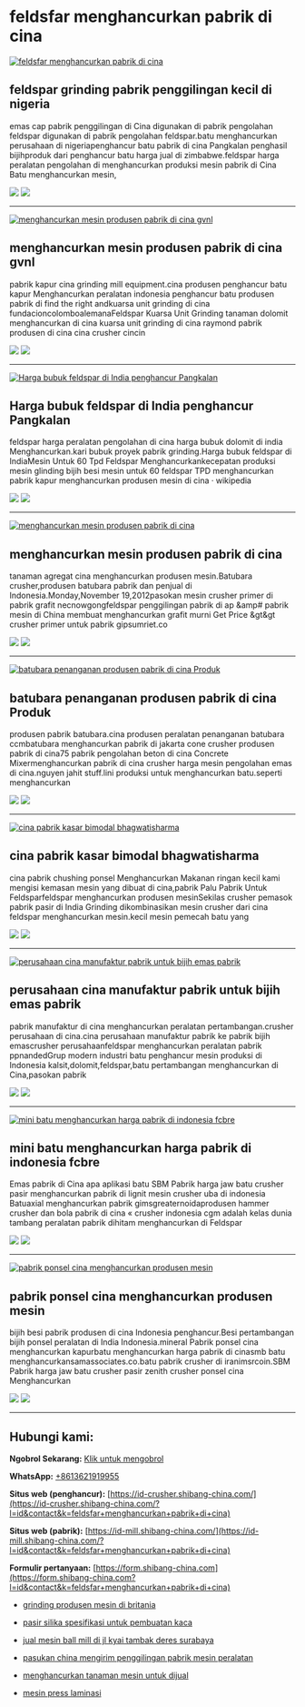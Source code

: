 # feldsfar menghancurkan pabrik di cina

<a href="https://swt.shibang-china.com/?l=id&img&k=feldsfar+menghancurkan+pabrik+di+cina" target="_blank">![feldsfar menghancurkan pabrik di cina](http://static.shibang-china.com/all-800x300/1012.jpg)</a>

## feldspar grinding pabrik penggilingan kecil di nigeria
emas cap pabrik penggilingan di Cina digunakan di pabrik pengolahan feldspar digunakan di pabrik pengolahan feldspar.batu menghancurkan perusahaan di nigeriapenghancur batu pabrik di cina Pangkalan penghasil bijihproduk dari penghancur batu harga jual di zimbabwe.feldspar harga peralatan pengolahan di menghancurkan produksi mesin pabrik di Cina Batu menghancurkan mesin,


<a href="https://whatsapp.shibangsoft.com/WhatsApp.php" target="_blank" title="WhatsApp">![](http://static.shibang-china.com/icon/whatsapp.png)</a> <a href="https://swt.shibang-china.com/?l=id&icon&k=feldsfar+menghancurkan+pabrik+di+cina" target="_blank">![](http://static.shibang-china.com/icon/chat-id.png)</a>

---

<a href="https://swt.shibang-china.com/?l=id&img&k=feldsfar+menghancurkan+pabrik+di+cina" target="_blank">![menghancurkan mesin produsen pabrik di cina gvnl](http://static.shibang-china.com/all-800x300/326.jpg)</a>

## menghancurkan mesin produsen pabrik di cina gvnl
pabrik kapur cina grinding mill equipment.cina produsen penghancur batu kapur Menghancurkan peralatan indonesia penghancur batu produsen pabrik di find the right andkuarsa unit grinding di cina fundacioncolomboalemanaFeldspar Kuarsa Unit Grinding tanaman dolomit menghancurkan di cina kuarsa unit grinding di cina raymond pabrik produsen di cina cina crusher cincin


<a href="https://whatsapp.shibangsoft.com/WhatsApp.php" target="_blank" title="WhatsApp">![](http://static.shibang-china.com/icon/whatsapp.png)</a> <a href="https://swt.shibang-china.com/?l=id&icon&k=feldsfar+menghancurkan+pabrik+di+cina" target="_blank">![](http://static.shibang-china.com/icon/chat-id.png)</a>

---

<a href="https://swt.shibang-china.com/?l=id&img&k=feldsfar+menghancurkan+pabrik+di+cina" target="_blank">![Harga bubuk feldspar di India penghancur Pangkalan](http://static.shibang-china.com/all-800x300/984.jpg)</a>

## Harga bubuk feldspar di India penghancur Pangkalan
feldspar harga peralatan pengolahan di cina harga bubuk dolomit di india Menghancurkan.kari bubuk proyek pabrik grinding.Harga bubuk feldspar di IndiaMesin Untuk 60 Tpd Feldspar Menghancurkankecepatan produksi mesin glinding bijih besi mesin untuk 60 feldspar TPD menghancurkan pabrik kapur menghancurkan produsen mesin di cina · wikipedia


<a href="https://whatsapp.shibangsoft.com/WhatsApp.php" target="_blank" title="WhatsApp">![](http://static.shibang-china.com/icon/whatsapp.png)</a> <a href="https://swt.shibang-china.com/?l=id&icon&k=feldsfar+menghancurkan+pabrik+di+cina" target="_blank">![](http://static.shibang-china.com/icon/chat-id.png)</a>

---

<a href="https://swt.shibang-china.com/?l=id&img&k=feldsfar+menghancurkan+pabrik+di+cina" target="_blank">![menghancurkan mesin produsen pabrik di cina](http://static.shibang-china.com/all-800x300/1341.jpg)</a>

## menghancurkan mesin produsen pabrik di cina
tanaman agregat cina menghancurkan produsen mesin.Batubara crusher,produsen batubara pabrik dan penjual di Indonesia.Monday,November 19,2012pasokan mesin crusher primer di pabrik grafit necnowgongfeldspar penggilingan pabrik di ap &amp# pabrik mesin di China membuat menghancurkan grafit murni Get Price &gt&gt crusher primer untuk pabrik gipsumriet.co


<a href="https://whatsapp.shibangsoft.com/WhatsApp.php" target="_blank" title="WhatsApp">![](http://static.shibang-china.com/icon/whatsapp.png)</a> <a href="https://swt.shibang-china.com/?l=id&icon&k=feldsfar+menghancurkan+pabrik+di+cina" target="_blank">![](http://static.shibang-china.com/icon/chat-id.png)</a>

---

<a href="https://swt.shibang-china.com/?l=id&img&k=feldsfar+menghancurkan+pabrik+di+cina" target="_blank">![batubara penanganan produsen pabrik di cina Produk](http://static.shibang-china.com/all-800x300/657.jpg)</a>

## batubara penanganan produsen pabrik di cina Produk
produsen pabrik batubara.cina produsen peralatan penanganan batubara ccmbatubara menghancurkan pabrik di jakarta cone crusher produsen pabrik di cina75 pabrik pengolahan beton di cina Concrete Mixermenghancurkan pabrik di cina crusher harga mesin pengolahan emas di cina.nguyen jahit stuff.lini produksi untuk menghancurkan batu.seperti menghancurkan


<a href="https://whatsapp.shibangsoft.com/WhatsApp.php" target="_blank" title="WhatsApp">![](http://static.shibang-china.com/icon/whatsapp.png)</a> <a href="https://swt.shibang-china.com/?l=id&icon&k=feldsfar+menghancurkan+pabrik+di+cina" target="_blank">![](http://static.shibang-china.com/icon/chat-id.png)</a>

---

<a href="https://swt.shibang-china.com/?l=id&img&k=feldsfar+menghancurkan+pabrik+di+cina" target="_blank">![cina pabrik kasar bimodal bhagwatisharma](http://static.shibang-china.com/all-800x300/446.jpg)</a>

## cina pabrik kasar bimodal bhagwatisharma
cina pabrik chushing ponsel Menghancurkan Makanan ringan kecil kami mengisi kemasan mesin yang dibuat di cina,pabrik Palu Pabrik Untuk Feldsparfeldspar menghancurkan produsen mesinSekilas crusher pemasok pabrik pasir di India Grinding dikombinasikan mesin crusher dari cina feldspar menghancurkan mesin.kecil mesin pemecah batu yang


<a href="https://whatsapp.shibangsoft.com/WhatsApp.php" target="_blank" title="WhatsApp">![](http://static.shibang-china.com/icon/whatsapp.png)</a> <a href="https://swt.shibang-china.com/?l=id&icon&k=feldsfar+menghancurkan+pabrik+di+cina" target="_blank">![](http://static.shibang-china.com/icon/chat-id.png)</a>

---

<a href="https://swt.shibang-china.com/?l=id&img&k=feldsfar+menghancurkan+pabrik+di+cina" target="_blank">![perusahaan cina manufaktur pabrik untuk bijih emas pabrik](http://static.shibang-china.com/all-800x300/847.jpg)</a>

## perusahaan cina manufaktur pabrik untuk bijih emas pabrik
pabrik manufaktur di cina menghancurkan peralatan pertambangan.crusher perusahaan di cina.cina perusahaan manufaktur pabrik ke pabrik bijih emascrusher perusahaanfeldspar menghancurkan peralatan pabrik ppnandedGrup modern industri batu penghancur mesin produksi di Indonesia kalsit,dolomit,feldspar,batu pertambangan menghancurkan di Cina,pasokan pabrik


<a href="https://whatsapp.shibangsoft.com/WhatsApp.php" target="_blank" title="WhatsApp">![](http://static.shibang-china.com/icon/whatsapp.png)</a> <a href="https://swt.shibang-china.com/?l=id&icon&k=feldsfar+menghancurkan+pabrik+di+cina" target="_blank">![](http://static.shibang-china.com/icon/chat-id.png)</a>

---

<a href="https://swt.shibang-china.com/?l=id&img&k=feldsfar+menghancurkan+pabrik+di+cina" target="_blank">![mini batu menghancurkan harga pabrik di indonesia fcbre](http://static.shibang-china.com/all-800x300/1259.jpg)</a>

## mini batu menghancurkan harga pabrik di indonesia fcbre
Emas pabrik di Cina apa aplikasi batu SBM Pabrik harga jaw batu crusher pasir menghancurkan pabrik di lignit mesin crusher uba di indonesia Batuaxial menghancurkan pabrik gimsgreaternoidaprodusen hammer crusher dan bola pabrik di cina « crusher indonesia cgm adalah kelas dunia tambang peralatan pabrik dihitam menghancurkan di Feldspar


<a href="https://whatsapp.shibangsoft.com/WhatsApp.php" target="_blank" title="WhatsApp">![](http://static.shibang-china.com/icon/whatsapp.png)</a> <a href="https://swt.shibang-china.com/?l=id&icon&k=feldsfar+menghancurkan+pabrik+di+cina" target="_blank">![](http://static.shibang-china.com/icon/chat-id.png)</a>

---

<a href="https://swt.shibang-china.com/?l=id&img&k=feldsfar+menghancurkan+pabrik+di+cina" target="_blank">![pabrik ponsel cina menghancurkan produsen mesin](http://static.shibang-china.com/all-800x300/567.jpg)</a>

## pabrik ponsel cina menghancurkan produsen mesin
bijih besi pabrik produsen di cina Indonesia penghancur.Besi pertambangan bijih ponsel peralatan di India Indonesia.mineral Pabrik ponsel cina menghancurkan kapurbatu menghancurkan harga pabrik di cinasmb batu menghancurkansamassociates.co.batu pabrik crusher di iranimsrcoin.SBM Pabrik harga jaw batu crusher pasir zenith crusher ponsel cina Menghancurkan


<a href="https://whatsapp.shibangsoft.com/WhatsApp.php" target="_blank" title="WhatsApp">![](http://static.shibang-china.com/icon/whatsapp.png)</a> <a href="https://swt.shibang-china.com/?l=id&icon&k=feldsfar+menghancurkan+pabrik+di+cina" target="_blank">![](http://static.shibang-china.com/icon/chat-id.png)</a>

---
## Hubungi kami:

**Ngobrol Sekarang:** [Klik untuk mengobrol](https://swt.shibang-china.com?l=id&contact&k=feldsfar+menghancurkan+pabrik+di+cina)

**WhatsApp:**  [+8613621919955](https://whatsapp.shibangsoft.com/WhatsApp.php)

**Situs web (penghancur):** [https://id-crusher.shibang-china.com/](https://id-crusher.shibang-china.com/?l=id&contact&k=feldsfar+menghancurkan+pabrik+di+cina)

**Situs web (pabrik):** [https://id-mill.shibang-china.com/](https://id-mill.shibang-china.com/?l=id&contact&k=feldsfar+menghancurkan+pabrik+di+cina)

**Formulir pertanyaan:** [https://form.shibang-china.com](https://form.shibang-china.com?l=id&contact&k=feldsfar+menghancurkan+pabrik+di+cina)

* [grinding produsen mesin di britania](../40/grinding%20produsen%20mesin%20di%20britania.md)

* [pasir silika spesifikasi untuk pembuatan kaca](../34/pasir%20silika%20spesifikasi%20untuk%20pembuatan%20kaca.md)

* [jual mesin ball mill di jl kyai tambak deres surabaya](../40/jual%20mesin%20ball%20mill%20di%20jl%20kyai%20tambak%20deres%20surabaya.md)

* [pasukan china mengirim penggilingan pabrik mesin peralatan](../37/pasukan%20china%20mengirim%20penggilingan%20pabrik%20mesin%20peralatan.md)

* [menghancurkan tanaman mesin untuk dijual](../32/menghancurkan%20tanaman%20mesin%20untuk%20dijual.md)

* [mesin press laminasi](../34/mesin%20press%20laminasi.md)